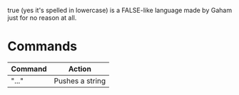 true (yes it's spelled in lowercase) is a FALSE-like language made by Gaham just for no reason at all.
# Commands
| Command | Action |
| --- | --- |
| "..." | Pushes a string |